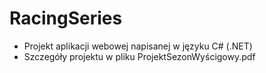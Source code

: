 # RacingSeries
* Projekt aplikacji webowej napisanej w języku C# (.NET)
* Szczegóły projektu w pliku ProjektSezonWyścigowy.pdf
